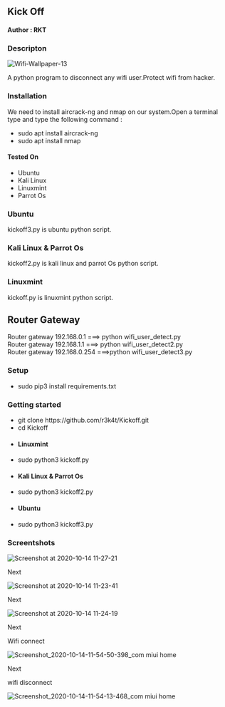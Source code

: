 <h2>Kick Off</h2>

<h4>Author : RKT</h4>

### Descripton ###

![Wifi-Wallpaper-13](https://user-images.githubusercontent.com/69615463/95957120-ecd22400-0e1c-11eb-923c-79e3cade1334.png)

A python program to disconnect any wifi user.Protect wifi from hacker.

### Installation ###

We need to install aircrack-ng and nmap on our system.Open a terminal type and type the following command :

<ul>
<li>sudo apt install aircrack-ng</li>
<li>sudo apt install nmap</li>
</ul>

#### Tested On ###

<ul>
<li>Ubuntu</li>
<li>Kali Linux</li>
<li>Linuxmint</li>
<li>Parrot Os</li>
</ul>

### Ubuntu ###

kickoff3.py  is ubuntu python script.

### Kali Linux & Parrot Os ###

kickoff2.py is kali linux and parrot Os python script.

### Linuxmint ###

kickoff.py is linuxmint python script.

## Router Gateway ###


Router gateway 192.168.0.1 ===> python wifi_user_detect.py 
<br>
Router gateway 192.168.1.1 ===> python wifi_user_detect2.py
<br>
Router gateway 192.168.0.254 ===>python wifi_user_detect3.py


### Setup ###

<ul>
<li>sudo pip3 install requirements.txt</li>
</ul> 

### Getting started ###

<ul>
<li>git clone https://github.com/r3k4t/Kickoff.git</li>
<li>cd Kickoff</li>
<li><h4>Linuxmint</h4></li>
<li>sudo python3 kickoff.py</li>
<li><h4>Kali Linux & Parrot Os</h4> </li>
<li>sudo python3 kickoff2.py</li>
<li><h4>Ubuntu</h4></li>
<li>sudo python3 kickoff3.py</li>
</ul>

###  Screentshots  ###

![Screenshot at 2020-10-14 11-27-21](https://user-images.githubusercontent.com/69615463/95953004-cf9a5700-0e16-11eb-9f8d-e1171bd0d251.png)

Next

![Screenshot at 2020-10-14 11-23-41](https://user-images.githubusercontent.com/69615463/95953161-1720e300-0e17-11eb-98fa-1e2cabcd2cbb.png)

Next

![Screenshot at 2020-10-14 11-24-19](https://user-images.githubusercontent.com/69615463/95953308-48011800-0e17-11eb-9e50-2a9dc5b5c37a.png)


Next

Wifi connect

![Screenshot_2020-10-14-11-54-50-398_com miui home](https://user-images.githubusercontent.com/69615463/95955440-a382d400-0e1e-11eb-842d-36bc49ac2637.jpg)

Next

wifi disconnect

![Screenshot_2020-10-14-11-54-13-468_com miui home](https://user-images.githubusercontent.com/69615463/95955279-674f7380-0e1e-11eb-8f04-3d21d4bdaca8.jpg)

